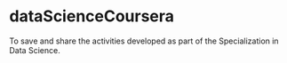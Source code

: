 dataScienceCoursera
===================

To save and share the activities developed as part of the Specialization in Data Science.
